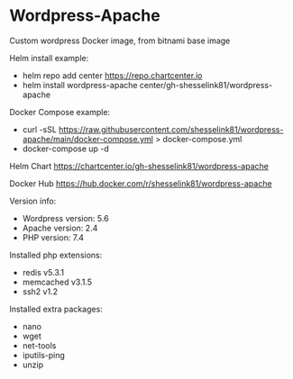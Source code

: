 # Wordpress-Apache
Custom wordpress Docker image, from bitnami base image

Helm install example:
* helm repo add center https://repo.chartcenter.io
* helm install wordpress-apache center/gh-shesselink81/wordpress-apache

Docker Compose example:
* curl -sSL https://raw.githubusercontent.com/shesselink81/wordpress-apache/main/docker-compose.yml > docker-compose.yml
* docker-compose up -d

Helm Chart
https://chartcenter.io/gh-shesselink81/wordpress-apache

Docker Hub
https://hub.docker.com/r/shesselink81/wordpress-apache

Version info:
* Wordpress version:  5.6
* Apache version:     2.4
* PHP version:        7.4

Installed php extensions:
* redis v5.3.1
* memcached v3.1.5
* ssh2 v1.2
  
Installed extra packages:
* nano
* wget
* net-tools
* iputils-ping
* unzip